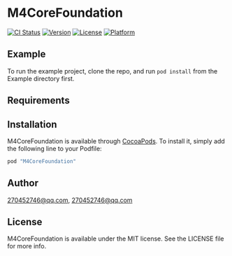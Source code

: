 # M4CoreFoundation

[![CI Status](http://img.shields.io/travis/270452746@qq.com/M4CoreFoundation.svg?style=flat)](https://travis-ci.org/270452746@qq.com/M4CoreFoundation)
[![Version](https://img.shields.io/cocoapods/v/M4CoreFoundation.svg?style=flat)](http://cocoapods.org/pods/M4CoreFoundation)
[![License](https://img.shields.io/cocoapods/l/M4CoreFoundation.svg?style=flat)](http://cocoapods.org/pods/M4CoreFoundation)
[![Platform](https://img.shields.io/cocoapods/p/M4CoreFoundation.svg?style=flat)](http://cocoapods.org/pods/M4CoreFoundation)

## Example

To run the example project, clone the repo, and run `pod install` from the Example directory first.

## Requirements

## Installation

M4CoreFoundation is available through [CocoaPods](http://cocoapods.org). To install
it, simply add the following line to your Podfile:

```ruby
pod "M4CoreFoundation"
```

## Author

270452746@qq.com, 270452746@qq.com

## License

M4CoreFoundation is available under the MIT license. See the LICENSE file for more info.
